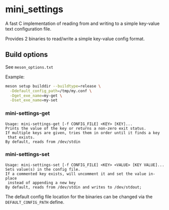 # mini_settings

A fast C implementation of reading from and writing to a simple key-value text configuration file.

Provides 2 binaries to read/write a simple key-value config format.

## Build options

See `meson_options.txt`

Example:

```sh
meson setup builddir --buildtype=release \
  -Ddefault_config_path=/tmp/my.conf \
  -Dget_exe_name=my-get \
  -Dset_exe_name=my-set
```

### mini-settings-get

    Usage: mini-settings-get [-f CONFIG_FILE] <KEY> [KEY]...
    Prints the value of the key or returns a non-zero exit status.
    If multiple keys are given, tries them in order until it finds a key
     that exists.
    By default, reads from /dev/stdin

### mini-settings-set

    Usage: mini-settings-set [-f CONFIG_FILE] <KEY> <VALUE> [KEY VALUE]...
    Sets value(s) in the config file.
    If a commented key exists, will uncomment it and set the value in-place
     instead of appending a new key
    By default, reads from /dev/stdin and writes to /dev/stdout;

The default config file location for the binaries can be changed via the `DEFAULT_CONFIG_PATH` define.
